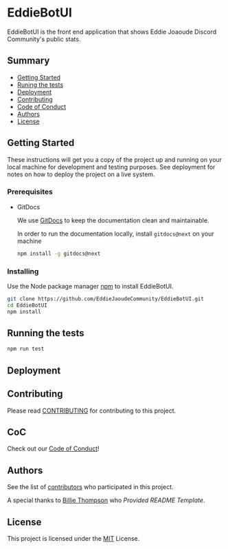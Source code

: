 # EddieBotUI

EddieBotUI is the front end application that shows Eddie Joaoude Discord Community's public stats.

## Summary

- [Getting Started](#getting-started)
- [Runing the tests](#running-the-tests)
- [Deployment](#deployment)
- [Contributing](#contributing)
- [Code of Conduct](#coc)
- [Authors](#authors)
- [License](#license)

## Getting Started

These instructions will get you a copy of the project up and running on
your local machine for development and testing purposes. See deployment
for notes on how to deploy the project on a live system.

### Prerequisites

- GitDocs

  We use [GitDocs](https://gitdocs.netlify.app/) to keep the documentation clean and maintainable.

  In order to run the documentation locally, install `gitdocs@next` on your machine

  ```bash
  npm install -g gitdocs@next
  ```

### Installing

Use the Node package manager [npm](https://www.npmjs.com/) to install EddieBotUI.

```bash
git clone https://github.com/EddieJaoudeCommunity/EddieBotUI.git
cd EddieBotUI
npm install
```

## Running the tests

```bash
npm run test
```

## Deployment

## Contributing

Please read [CONTRIBUTING](CONTRIBUTING.md) for contributing to this project.

## CoC

Check out our [Code of Conduct](./CODE_OF_CONDUCT.md)!

## Authors

See the list of
[contributors](https://github.com/EddieJaoudeCommunity/EddieBotUI/graphs/contributors)
who participated in this project.

A special thanks to [Billie Thompson](https://github.com/PurpleBooth) who _Provided README Template_.

## License

This project is licensed under the [MIT](./LICENSE) License.
